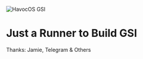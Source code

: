 ![HavocOS GSI](https://github.com/YuMi-Project/runner-GSI/workflows/HavocOS%20GSI/badge.svg)
# Just a Runner to Build GSI #

Thanks: Jamie, Telegram & Others